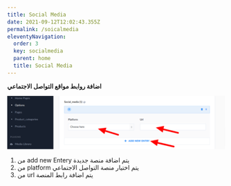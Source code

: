 ```yaml
---
title: Social Media
date: 2021-09-12T12:02:43.355Z
permalink: /soicalmedia
eleventyNavigation:
  order: 3
  key: socialmedia
  parent: home
  title: Social Media
---
```

**اضافة روابط مواقع التواصل الاجتماعي** 

![](/static/img/socialmedia.png)

1.  من add new Entery يتم اضافة منصة جديدة
2. من platform يتم اختيار منصة التواصل الاجتماعي
3. من url يتم اضافة رابط المنصة